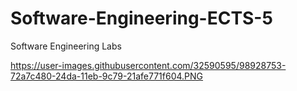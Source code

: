 # Software-Engineering-ECTS-5
Software Engineering Labs

https://user-images.githubusercontent.com/32590595/98928753-72a7c480-24da-11eb-9c79-21afe771f604.PNG
